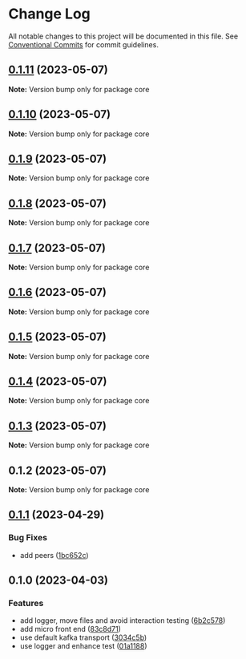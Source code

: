 # Change Log

All notable changes to this project will be documented in this file.
See [Conventional Commits](https://conventionalcommits.org) for commit guidelines.

## [0.1.11](https://github.com/amaralc/peerlab/compare/core@0.1.10...core@0.1.11) (2023-05-07)

**Note:** Version bump only for package core

## [0.1.10](https://github.com/amaralc/peerlab/compare/core@0.1.9...core@0.1.10) (2023-05-07)

**Note:** Version bump only for package core

## [0.1.9](https://github.com/amaralc/peerlab/compare/core@0.1.8...core@0.1.9) (2023-05-07)

**Note:** Version bump only for package core

## [0.1.8](https://github.com/amaralc/peerlab/compare/core@0.1.7...core@0.1.8) (2023-05-07)

**Note:** Version bump only for package core

## [0.1.7](https://github.com/amaralc/peerlab/compare/core@0.1.6...core@0.1.7) (2023-05-07)

**Note:** Version bump only for package core

## [0.1.6](https://github.com/amaralc/peerlab/compare/core@0.1.5...core@0.1.6) (2023-05-07)

**Note:** Version bump only for package core

## [0.1.5](https://github.com/amaralc/peerlab/compare/core@0.1.4...core@0.1.5) (2023-05-07)

**Note:** Version bump only for package core

## [0.1.4](https://github.com/amaralc/peerlab/compare/core@0.1.3...core@0.1.4) (2023-05-07)

**Note:** Version bump only for package core

## [0.1.3](https://github.com/amaralc/peerlab/compare/core@0.1.2...core@0.1.3) (2023-05-07)

**Note:** Version bump only for package core

## 0.1.2 (2023-05-07)

**Note:** Version bump only for package core

## [0.1.1](https://github.com/amaralc/micro-applications-template/compare/core@0.1.0...core@0.1.1) (2023-04-29)

### Bug Fixes

- add peers ([1bc652c](https://github.com/amaralc/micro-applications-template/commit/1bc652c5a527fa7dcfaedaa98dc1f31477a99135))

## 0.1.0 (2023-04-03)

### Features

- add logger, move files and avoid interaction testing ([6b2c578](https://github.com/amaralc/micro-applications-template/commit/6b2c578cb88b81887029dd2dc2cfb7f5fd4da327))
- add micro front end ([83c8d71](https://github.com/amaralc/micro-applications-template/commit/83c8d7139aa5074a7c88a302f300ca49305e1360))
- use default kafka transport ([3034c5b](https://github.com/amaralc/micro-applications-template/commit/3034c5bcbeed1897434f603e1a39445cce86a6e2))
- use logger and enhance test ([01a1188](https://github.com/amaralc/micro-applications-template/commit/01a1188ae31769489842c142c6ef6b16cb92b468))
